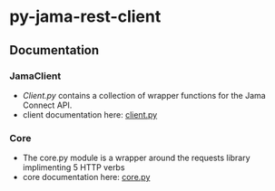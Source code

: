 # py-jama-rest-client
## Documentation 
### JamaClient
* <em>Client.py</em> contains a collection of wrapper functions for the Jama Connect API.
* client documentation here: [client.py](client.m.html)
### Core
* The core.py module is a wrapper around the requests library implimenting 5 HTTP verbs
* core documentation here: [core.py](core.m.html)